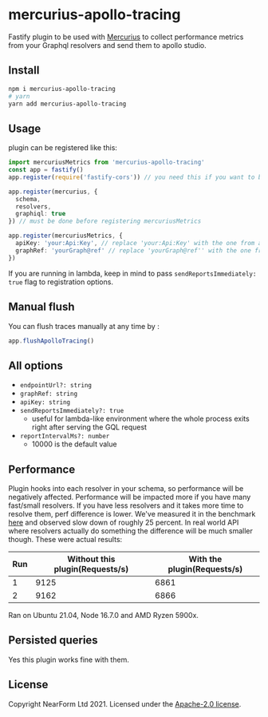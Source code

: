 # mercurius-apollo-tracing

Fastify plugin to be used with [Mercurius](https://mercurius.dev) to collect performance metrics from your Graphql resolvers and send them to apollo studio.

## Install

```sh
npm i mercurius-apollo-tracing
# yarn
yarn add mercurius-apollo-tracing
```

## Usage

plugin can be registered like this:

```ts
import mercuriusMetrics from 'mercurius-apollo-tracing'
const app = fastify()
app.register(require('fastify-cors')) // you need this if you want to be able to add the server to apollo studio and get introspection working in the modal for adding new graph

app.register(mercurius, {
  schema,
  resolvers,
  graphiql: true
}) // must be done before registering mercuriusMetrics

app.register(mercuriusMetrics, {
  apiKey: 'your:Api:Key', // replace 'your:Api:Key' with the one from apollo studio
  graphRef: 'yourGraph@ref' // replace 'yourGraph@ref'' with the one from apollo studio
})
```

If you are running in lambda, keep in mind to pass `sendReportsImmediately: true` flag to registration options.

## Manual flush

You can flush traces manually at any time by :

```js
app.flushApolloTracing()
```

## All options

- `endpointUrl?: string`
- `graphRef: string`
- `apiKey: string`
- `sendReportsImmediately?: true`
  - useful for lambda-like environment where the whole process exits right after serving the GQL request
- `reportIntervalMs?: number`
  - 10000 is the default value

## Performance

Plugin hooks into each resolver in your schema, so performance will be negatively affected. Performance will be impacted more if you have many fast/small resolvers. If you have less resolvers and it takes more time to resolve them, perf difference is lower.
We've measured it in the benchmark [here](https://github.com/benawad/node-graphql-benchmarks/blob/4cc68bcf3134056da0ca0ae6af4ef860e948d887/benchmarks/mercurius+graphql-jit.js) and observed slow down of roughly 25 percent. In real world API where resolvers actually do something the difference will be much smaller though. These were actual results:

| Run | Without this plugin(Requests/s) | With the plugin(Requests/s) |
| --- | ------------------------------- | --------------------------- |
| 1   | 9125                            | 6861                        |
| 2   | 9162                            | 6866                        |

Ran on Ubuntu 21.04, Node 16.7.0 and AMD Ryzen 5900x.

## Persisted queries

Yes this plugin works fine with them.

## License

Copyright NearForm Ltd 2021. Licensed under the [Apache-2.0 license](http://www.apache.org/licenses/LICENSE-2.0).
